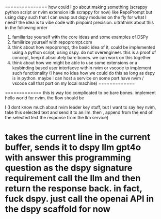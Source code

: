 ===============
how could I go about making something (scrappy python script or nvim extension idk scrappy for now) like RepoPrompt but using dspy such that I can swap out dspy modules on the fly for what I need? the idea is to vibe code with pinpoint precision. ultrathink about this in the following order
1. familiarize yourself with the core ideas and some examples of DSPy
2. familirize yourself with repoprompt.com
3. think about how repoprompt, the basic idea of it, could be implemented using a python script, using dspy. do not overengineer. this is a proof of concept, keep it absolutely bare bones. we can work on this together
4. think about how we might be able to use some extensions or a keybinding based user interfacve within nvim or vscode to implement such functionality (I have no idea how we could do this as long as dspy is in python. maybe I can host a service on some port have nvim / vscode call that port on my local machine)
=============



=============
this is way too complicated to be bare bones. implement hello world for nvim. the flow should be

<leader> l (I dont know much about nvim leader key stuff, but I want to say hey nvim, take this selected text and send it to an llm. then , append from the end of the selected text the response from the llm service)

takes the current line in the current buffer, sends it to dspy llm gpt4o with answer this programming question as the dspy signature requirement
call the llm and then return the response back. in fact, fuck dspy. just call the openai API in the dspy scaffold for now
=============
